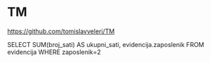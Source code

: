 # TM
https://github.com/tomislavveleri/TM

SELECT SUM(broj_sati) AS ukupni_sati, evidencija.zaposlenik  FROM evidencija WHERE zaposlenik=2